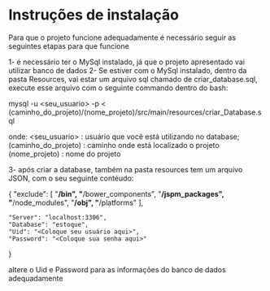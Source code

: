 # Instruções de instalação

Para que o projeto funcione adequadamente é necessário seguir as seguintes etapas para que funcione

1- é necessário ter o MySql instalado, já que o projeto apresentado vai utilizar banco de dados
2- Se estiver com o MySql instalado, dentro da pasta Resources, vai estar um arquivo sql chamado de criar_database.sql, execute esse arquivo com o seguinte commando dentro do bash:

mysql -u <seu_usuario> -p < (caminho_do_projeto)/(nome_projeto)/src/main/resources/criar_Database.sql

onde: 
<seu_usuario> : usuário que você está utilizando no database;
(caminho_do_projeto) : caminho onde está localizado o projeto
(nome_projeto) : nome do projeto

3- após criar a database, também na pasta resources tem um arquivo JSON, com o seu seguinte contéudo:

{
    "exclude": [
      "**/bin",
      "**/bower_components",
      "**/jspm_packages",
      "**/node_modules",
      "**/obj",
      "**/platforms"
    ],
  
    "Server": "localhost:3306",
    "Database": "estoque",
    "Uid": "<Coloque seu usuário aqui>",
    "Password": "<Coloque sua senha aqui>"
  }

  altere o Uid e Password para as informações do banco de dados adequadamente
